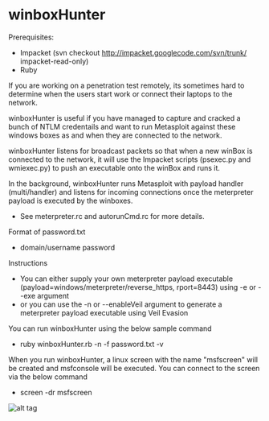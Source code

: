 winboxHunter
============
Prerequisites:
- Impacket (svn checkout http://impacket.googlecode.com/svn/trunk/ impacket-read-only)
- Ruby

If you are working on a penetration test remotely, its sometimes hard to determine when the users start work or connect their laptops to the network.

winboxHunter is useful if you have managed to capture and cracked a bunch of NTLM credentails and want to run Metasploit against these windows boxes as and when they are connected to the network.

winboxHunter listens for broadcast packets so that when a new winBox is connected to the network, it will use the Impacket scripts (psexec.py and wmiexec.py) to push an executable onto the winBox and runs it.

In the background, winboxHunter runs Metasploit with payload handler (multi/handler) and listens for incoming connections once the meterpreter payload is executed by the winboxes.
- See meterpreter.rc and autorunCmd.rc for more details.

Format of password.txt
- domain/username password

Instructions
- You can either supply your own meterpreter payload executable (payload=windows/meterpreter/reverse_https, rport=8443) using -e or --exe argument
- or you can use the -n or --enableVeil argument to generate a meterpreter payload executable using Veil Evasion

You can run winboxHunter using the below sample command
- ruby winboxHunter.rb -n -f password.txt -v

When you run winboxHunter, a linux screen with the name "msfscreen" will be created and msfconsole will be executed. You can connect to the screen via the below command
- screen -dr msfscreen

![alt tag](https://raw.githubusercontent.com/milo2012/winboxHunter/master/screenshot.png)

